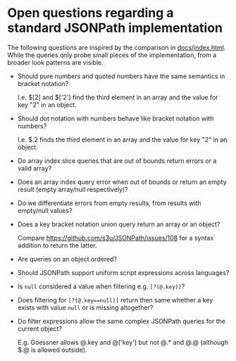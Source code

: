 # Open questions regarding a standard JSONPath implementation

The following questions are inspired by the comparison in
[docs/index.html](docs/index.html). While the queries only probe small pieces
of the implementation, from a broader look patterns are visible.

- Should pure numbers and quoted numbers have the same semantics in bracket
  notation?

  I.e. $[2] and $['2'] find the third element in an array and the value for key
  "2" in an object.

- Should dot notation with numbers behave like bracket notation with numbers?

  I.e. $.2 finds the third element in an array and the value for key "2" in an
  object.

- Do array index slice queries that are out of bounds return errors or a valid
  array?

- Does an array index query error when out of bounds or return an empty result
  (empty array/null respectively)?

- Do we differentiate errors from empty results, from results with empty/null
  values?

- Does a key bracket notation union query return an array or an object?

  Compare https://github.com/s3u/JSONPath/issues/108 for a syntax addition to return the latter.

- Are queries on an object ordered?

- Should JSONPath support uniform script expressions across languages?

- Is `null` considered a value when filtering e.g. `[?(@.key)]`?

- Does filtering for `[?(@.key==null)]` return then same whether a key exists
  with value `null` or is missing altogether?

- Do filter expressions allow the same complex JSONPath queries for the current
  object?

  E.g. Goessner allows @.key and @['key'] but not @.* and @.@ (although $.@ is
  allowed outside).
